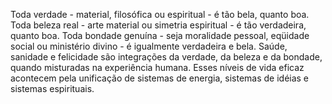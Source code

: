 ﻿Toda verdade - material, filosófica ou espiritual -  é tão bela, quanto boa. Toda beleza real - arte material ou simetria espiritual - é tão verdadeira, quanto boa. Toda bondade genuína - seja moralidade pessoal, eqüidade social ou ministério divino - é igualmente verdadeira e bela. Saúde, sanidade e felicidade são integrações da verdade, da beleza e da bondade, quando misturadas na experiência humana. Esses níveis de vida eficaz acontecem pela unificação de sistemas de energia, sistemas de idéias e sistemas espirituais.